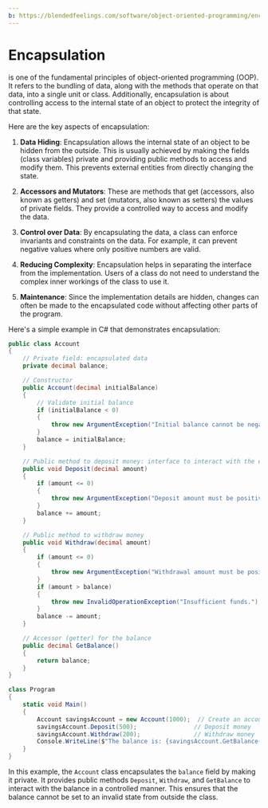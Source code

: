 ```yaml
---
b: https://blendedfeelings.com/software/object-oriented-programming/encapsulation.md
---
```


# Encapsulation 
is one of the fundamental principles of object-oriented programming (OOP). It refers to the bundling of data, along with the methods that operate on that data, into a single unit or class. Additionally, encapsulation is about controlling access to the internal state of an object to protect the integrity of that state.

Here are the key aspects of encapsulation:

1. **Data Hiding**: Encapsulation allows the internal state of an object to be hidden from the outside. This is usually achieved by making the fields (class variables) private and providing public methods to access and modify them. This prevents external entities from directly changing the state.

2. **Accessors and Mutators**: These are methods that get (accessors, also known as getters) and set (mutators, also known as setters) the values of private fields. They provide a controlled way to access and modify the data.

3. **Control over Data**: By encapsulating the data, a class can enforce invariants and constraints on the data. For example, it can prevent negative values where only positive numbers are valid.

4. **Reducing Complexity**: Encapsulation helps in separating the interface from the implementation. Users of a class do not need to understand the complex inner workings of the class to use it.

5. **Maintenance**: Since the implementation details are hidden, changes can often be made to the encapsulated code without affecting other parts of the program.

Here's a simple example in C# that demonstrates encapsulation:

```csharp
public class Account
{
    // Private field: encapsulated data
    private decimal balance;

    // Constructor
    public Account(decimal initialBalance)
    {
        // Validate initial balance
        if (initialBalance < 0)
        {
            throw new ArgumentException("Initial balance cannot be negative.");
        }
        balance = initialBalance;
    }

    // Public method to deposit money: interface to interact with the encapsulated balance
    public void Deposit(decimal amount)
    {
        if (amount <= 0)
        {
            throw new ArgumentException("Deposit amount must be positive.");
        }
        balance += amount;
    }

    // Public method to withdraw money
    public void Withdraw(decimal amount)
    {
        if (amount <= 0)
        {
            throw new ArgumentException("Withdrawal amount must be positive.");
        }
        if (amount > balance)
        {
            throw new InvalidOperationException("Insufficient funds.");
        }
        balance -= amount;
    }

    // Accessor (getter) for the balance
    public decimal GetBalance()
    {
        return balance;
    }
}

class Program
{
    static void Main()
    {
        Account savingsAccount = new Account(1000);  // Create an account with an initial balance
        savingsAccount.Deposit(500);                // Deposit money
        savingsAccount.Withdraw(200);               // Withdraw money
        Console.WriteLine($"The balance is: {savingsAccount.GetBalance()}");  // Output: The balance is: 1300
    }
}
```

In this example, the `Account` class encapsulates the `balance` field by making it private. It provides public methods `Deposit`, `Withdraw`, and `GetBalance` to interact with the balance in a controlled manner. This ensures that the balance cannot be set to an invalid state from outside the class.